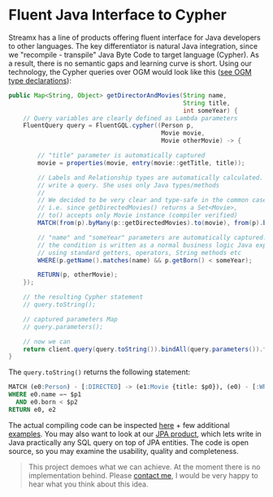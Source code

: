 # Fluent Java Interface to Cypher

Streamx has a line of products offering fluent interface for Java developers to other languages. The key differentiator is natural Java integration, since we "recompile - transpile" Java Byte Code to target language (Cypher). As a result, there is no semantic gaps and learning curve is short. Using our technology, the Cypher queries over OGM would look like this ([see OGM type declarations](types.md)):

```java
public Map<String, Object> getDirectorAndMovies(String name,
                                                String title,
                                                int someYear) {
    // Query variables are clearly defined as Lambda parameters
    FluentQuery query = FluentGQL.cypher((Person p,
                                          Movie movie,
                                          Movie otherMovie) -> {

        // "title" parameter is automatically captured
        movie = properties(movie, entry(movie::getTitle, title));

        // Labels and Relationship types are automatically calculated. The user doesn't need to remember the to
        // write a query. She uses only Java types/methods
        //
        // We decided to be very clear and type-safe in the common case:
        // i.e. since getDirectedMovies() returns a Set<Movie>,
        // to() accepts only Movie instance (compiler verified)
        MATCH(from(p).byMany(p::getDirectedMovies).to(movie), from(p).byMany(p::getWroteMovies).to(otherMovie));

        // "name" and "someYear" parameters are automatically captured.
        // the condition is written as a normal business logic Java expression,
        // using standard getters, operators, String methods etc
        WHERE(p.getName().matches(name) && p.getBorn() < someYear);

        RETURN(p, otherMovie);
    });

    // the resulting Cypher statement
    // query.toString();

    // captured parameters Map
    // query.parameters();

    // now we can
    return client.query(query.toString()).bindAll(query.parameters()).fetch().all();
}
```

The `query.toString()` returns the following statement:

```SQL
MATCH (e0:Person) - [:DIRECTED] -> (e1:Movie {title: $p0}), (e0) - [:WROTE] -> (e2:Movie)
WHERE e0.name =~ $p1
  AND e0.born < $p2
RETURN e0, e2
```

The actual compiling code can be inspected [here](src/test/java/co/streamx/fluent/GQL/Basic.java#L84-L120) + few additional [examples](src/test/java/co/streamx/fluent/GQL/Basic.java#L25-L73). You may also want to look at our [JPA product](https://github.com/streamx-co/FluentJPA), which lets write in Java practically any SQL query on top of JPA entities. The code is open source, so you may examine the usability, quality and completeness.

> This project demoes what we can achieve. At the moment there is no implementation behind. Please [contact me](mailto:kostat@streamx.co), I would be very happy to hear what you think about this idea.
